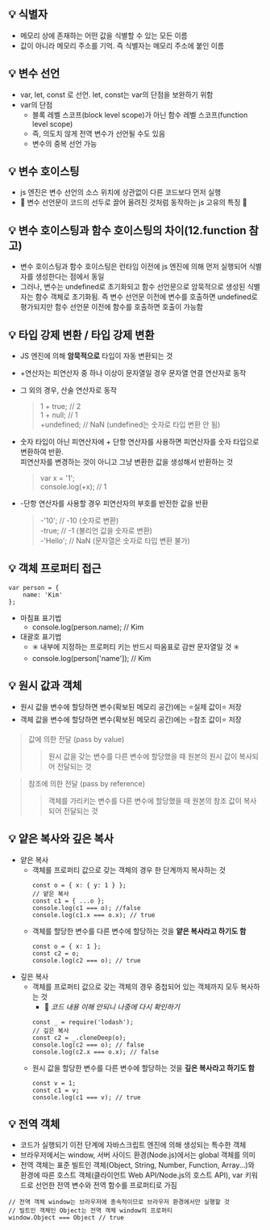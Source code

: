 
## :bulb: 식별자
- 메모리 상에 존재하는 어떤 값을 식별할 수 있는 모든 이름
- 값이 아니라 메모리 주소를 기억. 즉 식별자는 메모리 주소에 붙인 이름


## :bulb: 변수 선언
- var, let, const 로 선언. let, const는 var의 단점을 보완하기 위함
- var의 단점
    - 블록 레벨 스코프(block level scope)가 아닌 함수 레벨 스코프(function level scope)
    - 즉, 의도치 않게 전역 변수가 선언될 수도 있음
    - 변수의 중복 선언 가능

## :bulb: 변수 호이스팅
- js 엔진은 변수 선언의 소스 위치에 상관없이 다른 코드보다 먼저 실행
- :star2: 변수 선언문이 코드의 선두로 끌어 올려진 것처럼 동작하는 js 고유의 특징 :star2:

## :bulb: 변수 호이스팅과 함수 호이스팅의 차이(12.function 참고)
- 변수 호이스팅과 함수 호이스팅은 런타임 이전에 js 엔진에 의해 먼저 실행되어 식별자를 생성한다는 점에서 동일
- 그러나, 변수는 undefined로 초기화되고 함수 선언문으로 암묵적으로 생성된 식별자는 함수 객체로 초기화됨. 즉 변수 선언문 이전에 변수를 호출하면 undefined로 평가되지만 함수 선언문 이전에 함수를 호출하면 호출이 가능함

## :bulb: 타입 강제 변환 / 타입 강제 변환
- JS 엔진에 의해 **암묵적으로** 타입이 자동 변환되는 것
- +연산자는 피연산자 중 하나 이상이 문자열일 경우 문자열 연결 연산자로 동작
- 그 외의 경우, 산술 연산자로 동작
    > 1 + true; // 2 <br>
    > 1 + null; // 1 <br>
    > +undefined; // NaN (undefined는 숫자로 타입 변환 안 됨)
- 숫자 타입이 아닌 피연산자에 + 단항 연산자를 사용하면 피연산자를 숫자 타입으로 변환하여 반환. <br>  피연산자를 변경하는 것이 아니고 그냥 변환한 값을 생성해서 반환하는 것
    > var x = '1';   
    > console.log(+x); // 1

- -단항 연산자를 사용할 경우 피연산자의 부호를 반전한 값을 반환
    > -'10'; // -10 (숫자로 변환) <br>
    > -true; // -1 (불리언 값을 숫자로 변환) <br>
    > -'Hello'; // NaN (문자열은 숫자로 타입 변환 불가)

## :bulb: 객체 프로퍼티 접근
```
var person = {
    name: 'Kim'
};
```
- 마침표 표기법
    - console.log(person.name); // Kim
- 대괄호 표기법
    - :eight_spoked_asterisk: 내부에 지정하는 프로퍼티 키는 반드시 따옴표로 감싼 문자열일 것 :eight_spoked_asterisk:
    - console.log(person['name']); // Kim

## :bulb: 원시 값과 객체
- 원시 값을 변수에 할당하면 변수(확보된 메모리 공간)에는 :star:실제 값이:star: 저장 
- 객체 값을 변수에 할당하면 변수(확보된 메모리 공간)에는 :star:참조 값이:star: 저장
> 값에 의한 전달 (pass by value)
>> 원시 값을 갖는 변수를 다른 변수에 할당했을 때 원본의 원시 값이 복사되어 전달되는 것

> 참조에 의한 전달 (pass by reference)
>> 객체를 가리키는 변수를 다른 변수에 할당했을 때 원본의 참조 값이 복사되어 전달되는 것

## :bulb: 얕은 복사와 깊은 복사
- 얕은 복사
    - 객체를 프로퍼티 값으로 갖는 객체의 경우 한 단계까지 복사하는 것
        ```
        const o = { x: { y: 1 } };
        // 얕은 복사
        const c1 = { ...o };
        console.log(c1 === o); //false
        console.log(c1.x === o.x); // true
        ```
    - 객체를 할당한 변수를 다른 변수에 할당하는 것을 **얕은 복사라고 하기도 함**
        ```
        const o = { x: 1 };
        const c2 = o;
        console.log(c2 === o); // true 
        ```
- 깊은 복사
    - 객체를 프로퍼티 값으로 갖는 객체의 경우 중첩되어 있는 객체까지 모두 복사하는 것
        - :snake: _코드 내용 이해 안되니 나중에 다시 확인하기_ 
        ```
        const _ = require('lodash');
        // 깊은 복사
        const c2 = _.cloneDeep(o);
        console.log(c2 === o); // false
        console.log(c2.x === o.x); // false
        ```
    - 원시 값을 할당한 변수를 다른 변수에 할당하는 것을 **깊은 복사라고 하기도 함**
        ```
        const v = 1;
        const c1 = v;
        console.log(c1 === v); // true
        ```

## :bulb: 전역 객체
- 코드가 실행되기 이전 단계에 자바스크립트 엔진에 의해 생성되는 특수한 객체
- 브라우저에서는 window, 서버 사이드 환경(Node.js)에서는 global 객체를 의미
- 전역 객체는 표준 빌트인 객체(Object, String, Number, Function, Array...)와 환경에 따른 호스트 객체(클라이언트 Web API/Node.js의 호스트 API), var 키워드로 선언한 전역 변수와 전역 함수를 프로퍼티로 가짐
```
// 전역 객체 window는 브라우저에 종속적이므로 브라우저 환경에서만 실행할 것
// 빌트인 객체인 Object는 전역 객체 window의 프로퍼티
window.Object === Object // true
```